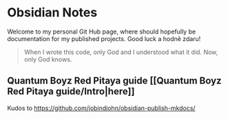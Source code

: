 # Obsidian Notes
Welcome to my personal Git Hub page, where should hopefully be documentation for my published projects. Good luck a hodně zdaru!

> When I wrote this code, only God and I understood what it did. Now, only God knows.


## Quantum Boyz Red Pitaya guide [[Quantum Boyz Red Pitaya guide/Intro|here]]

Kudos to https://github.com/jobindjohn/obsidian-publish-mkdocs/